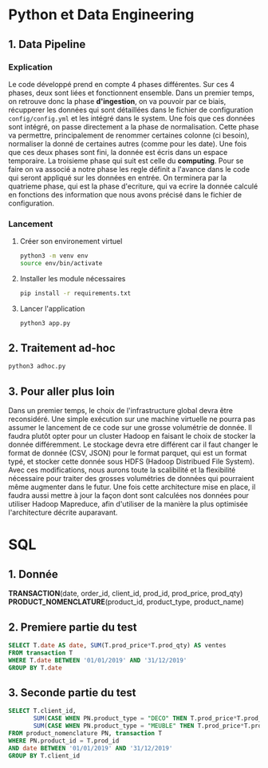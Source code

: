 # Python et Data Engineering
## 1. Data Pipeline
### Explication
Le code développé prend en compte 4 phases différentes. Sur ces 4 phases, deux sont liées et fonctionnent ensemble. Dans un premier temps, on retrouve donc la phase **d'ingestion**, on va pouvoir par ce biais, récupperer les données qui sont détaillées dans le fichier de configuration `config/config.yml` et les intégré dans le system. Une fois que ces données sont intégré, on passe directement a la phase de normalisation. Cette phase va permettre, principalement de renommer certaines colonne (ci besoin), normaliser la donné de certaines autres (comme pour les date). Une fois que ces deux phases sont fini, la donnée est écris dans un espace temporaire. La troisieme phase qui suit est celle du **computing**. Pour se faire on va associé a notre phase les regle définit a l'avance dans le code qui seront appliqué sur les données en entrée. On terminera par la quatrieme phase, qui est la phase d'ecriture, qui va ecrire la donnée calculé en fonctions des information que nous avons précisé dans le fichier de configuration.

### Lancement

1. Créer son environement virtuel
    ```bash
    python3 -m venv env
    source env/bin/activate
    ```

2. Installer les module nécessaires
    ```bash
    pip install -r requirements.txt
    ```

3. Lancer l'application
    ```bash
    python3 app.py
    ```


## 2. Traitement ad-hoc

 ```bash
 python3 adhoc.py
 ```

## 3. Pour aller plus loin 
Dans un premier temps, le choix de l'infrastructure global devra être reconsidéré. Une simple exécution sur une machine virtuelle ne pourra pas assumer le lancement de ce code sur une grosse volumétrie de donnée.
Il faudra plutôt opter pour un cluster Hadoop en faisant le choix de stocker la donnée différemment. Le stockage devra etre différent car il faut changer le format de donnée (CSV, JSON) pour le format parquet, qui est un format typé, et stocker cette donnée sous HDFS (Hadoop Distribued File System).
Avec ces modifications, nous aurons toute la scalibilité et la flexibilité nécessaire pour traiter des grosses volumétries de données qui pourraient même augmenter dans le futur.
Une fois cette architecture mise en place, il faudra aussi mettre à jour la façon dont sont calculées nos données pour utiliser Hadoop Mapreduce, afin d'utiliser de la manière la plus optimisée l'architecture décrite auparavant.

# SQL

## 1. Donnée
**TRANSACTION**(date, order_id, client_id, prod_id, prod_price, prod_qty)  
**PRODUCT_NOMENCLATURE**(product_id, product_type, product_name)

## 2. Premiere partie du test
```sql
SELECT T.date AS date, SUM(T.prod_price*T.prod_qty) AS ventes
FROM transaction T
WHERE T.date BETWEEN '01/01/2019' AND '31/12/2019'
GROUP BY T.date
```

## 3. Seconde partie du test
```sql
SELECT T.client_id, 
       SUM(CASE WHEN PN.product_type = "DECO" THEN T.prod_price*T.prod_qty END) AS ventes_deco, 
       SUM(CASE WHEN PN.product_type = "MEUBLE" THEN T.prod_price*T.prod_qty END) AS ventes_meuble
FROM product_nomenclature PN, transaction T
WHERE PN.product_id = T.prod_id 
AND date BETWEEN '01/01/2019' AND '31/12/2019'
GROUP BY T.client_id
```



